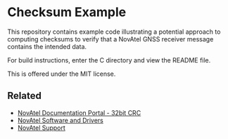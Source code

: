 <H1>Checksum Example</H1>
<p>This repository contains example code illustrating a potential approach to computing checksums to verify that a NovAtel GNSS receiver message contains the intended data.</p>

<p>For build instructions, enter the C directory and view the README file.</p>

<p>This is offered under the MIT license.</p>

<H2>Related</H2>
<UL>
<LI><a href="https://docs.novatel.com/OEM7/Content/Messages/32_Bit_CRC.htm">NovAtel Documentation Portal - 32bit CRC</a></LI>
<LI><a href="https://www.novatel.com/support/info/documents/809">NovAtel Software and Drivers</a></LI>
<LI><a href="https://www.novatel.com/support/">NovAtel Support</a></LI>
</UL>
